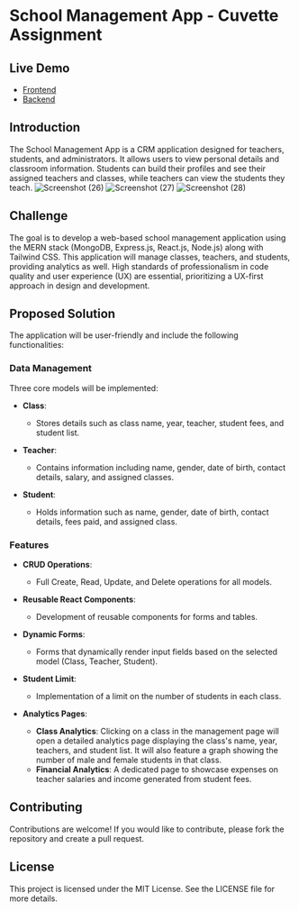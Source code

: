 # School Management App - Cuvette Assignment

## Live Demo

- [Frontend](https://cuvette-school-management-app.onrender.com)
- [Backend](https://cuvette-school-management-app-api.onrender.com)

## Introduction

The School Management App is a CRM application designed for teachers, students, and administrators. It allows users to view personal details and classroom information. Students can build their profiles and see their assigned teachers and classes, while teachers can view the students they teach.
![Screenshot (26)](https://github.com/user-attachments/assets/a5ba3b31-71b3-4f76-a84d-475cf9e3e97d)
![Screenshot (27)](https://github.com/user-attachments/assets/a3376175-bc6a-4d0a-a6d1-de41b6d852e6)
![Screenshot (28)](https://github.com/user-attachments/assets/2e58bc67-7844-43fa-87da-3a7e23e1e38e)

## Challenge

The goal is to develop a web-based school management application using the MERN stack (MongoDB, Express.js, React.js, Node.js) along with Tailwind CSS. This application will manage classes, teachers, and students, providing analytics as well. High standards of professionalism in code quality and user experience (UX) are essential, prioritizing a UX-first approach in design and development.

## Proposed Solution

The application will be user-friendly and include the following functionalities:

### Data Management

Three core models will be implemented:

- **Class**: 
  - Stores details such as class name, year, teacher, student fees, and student list.
  
- **Teacher**: 
  - Contains information including name, gender, date of birth, contact details, salary, and assigned classes.
  
- **Student**: 
  - Holds information such as name, gender, date of birth, contact details, fees paid, and assigned class.

### Features

- **CRUD Operations**: 
  - Full Create, Read, Update, and Delete operations for all models.
  
- **Reusable React Components**: 
  - Development of reusable components for forms and tables.
  
- **Dynamic Forms**: 
  - Forms that dynamically render input fields based on the selected model (Class, Teacher, Student).
  
- **Student Limit**: 
  - Implementation of a limit on the number of students in each class.
  
- **Analytics Pages**: 
  - **Class Analytics**: Clicking on a class in the management page will open a detailed analytics page displaying the class's name, year, teachers, and student list. It will also feature a graph showing the number of male and female students in that class.
  - **Financial Analytics**: A dedicated page to showcase expenses on teacher salaries and income generated from student fees.

## Contributing

Contributions are welcome! If you would like to contribute, please fork the repository and create a pull request.

## License

This project is licensed under the MIT License. See the LICENSE file for more details.
